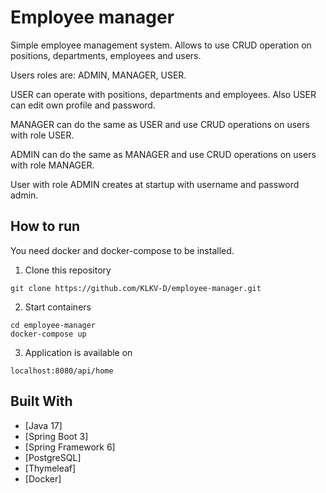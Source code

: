 Employee manager
===

Simple employee management system. Allows to use CRUD operation on positions, departments, employees and users.

Users roles are: ADMIN, MANAGER, USER. 

USER can operate with positions, departments and employees. Also USER can edit own profile and password.

MANAGER can do the same as USER and use CRUD operations on users with role USER.

ADMIN can do the same as MANAGER and use CRUD operations on users with role MANAGER.

User with role ADMIN creates at startup with username and password admin.

How to run
---

You need docker and docker-compose to be installed.

1. Clone this repository
```agsl
git clone https://github.com/KLKV-D/employee-manager.git
```
2. Start containers
```agsl
cd employee-manager
docker-compose up
```
3. Application is available on
```agsl
localhost:8080/api/home
```

## Built With
* [Java 17]
* [Spring Boot 3]
* [Spring Framework 6]
* [PostgreSQL]
* [Thymeleaf]
* [Docker]